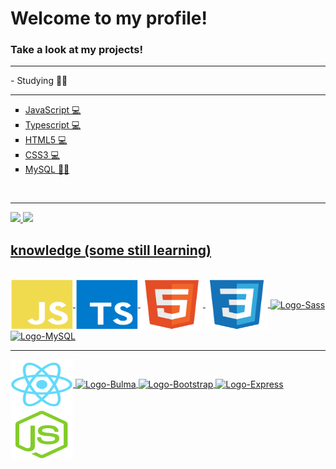 # Welcome to my profile!

### Take a look at my projects!

<hr>
 - Studying 👨‍💻
 <hr>
 <ul type="square">
     <p>
     <li><a href="https://nodejs.org/en/" target="_blank" rel="external">JavaScript  💻</a>
      <li><a href="https://nodejs.org/en/" target="_blank" rel="external">Typescript 💻</a>
     <li><a href="https://code.visualstudio.com" target="_blank" rel="external">HTML5 💻</a>  
     <li><a href="https://code.visualstudio.com" target="_blank" rel="external">CSS3 💻</a>
       <li><a href="https://www.mysql.com" target="_blank" rel="external">MySQL  💸🎲</a>
     </p>
 </ul>
 <br>
 <hr>
 <div>
   <a href="https://github.com/mendesarhur">
  <img height="180em" src="https://github-readme-stats.vercel.app/api?username=mendesarthur&show_icons=true&theme=dark&include_all_commits=true&count_private=true"/>
  <img height="180em" src="https://github-readme-stats.vercel.app/api/top-langs/?username=mendesarthur&layout=compact&langs_count=7&theme=dark"/>
</div>
 
</div>

<h2> knowledge (some still learning) </h2>
 
<div style="display: inline_block"><br>
   <a target="_blank" rel="noopener noreferrer" href="https://github.com/mendesarthur?tab=repositories">
    <img align="center" alt="Logo-Js" title="JavaScript" height="80"width="100"src="https://raw.githubusercontent.com/devicons/devicon/master/icons/javascript/javascript-plain.svg">
  <img align="center" alt="Logo-Ts" title="TypeScript" height="80"width="100"src="https://raw.githubusercontent.com/devicons/devicon/master/icons/typescript/typescript-plain.svg">
  <img align="center" alt="Logo-HTML" title="HTML" height="80"width="100"src="https://raw.githubusercontent.com/devicons/devicon/master/icons/html5/html5-original.svg">
  <img align="center" alt="Logo-CSS" title="CSS" 
  height="80"width="100"src="https://raw.githubusercontent.com/devicons/devicon/master/icons/css3/css3-original.svg">
   <img align="center" alt="Logo-Sass" title="Sass" height="80"width="100"img src="https://cdn.jsdelivr.net/gh/devicons/devicon/icons/sass/sass-original.svg" />
   <img align="center" alt="Logo-MySQL" title="MySQL" height="120" width="120" src="https://waresoft.com.br/wp-content/uploads/2021/04/MySQL_Logo_600x600.png">
  <hr>
   <img align="center" alt="Logo-React" title="React" 
   height="80"width="100"src="https://raw.githubusercontent.com/devicons/devicon/master/icons/react/react-original.svg">
    <img align="center" alt="Logo-Bulma" title="Bulma"
    <img src="https://cdn.jsdelivr.net/gh/devicons/devicon/icons/bulma/bulma-plain.svg" / height="80"width="100">
    <img align="center" alt="Logo-Bootstrap" title="Bootstrap" 
   height="80"width="100"<img src="https://cdn.jsdelivr.net/gh/devicons/devicon/icons/bootstrap/bootstrap-original.svg" />
    <img align="center" alt="Logo-Express" title="Express" height="60"width="80"
    src="https://cdn.jsdelivr.net/gh/devicons/devicon/icons/express/express-original.svg" />
  <img align="center" alt="Logo-Node" title="NodeJs" height="80"width="100"src="https://raw.githubusercontent.com/devicons/devicon/master/icons/nodejs/nodejs-original.svg">  
</div>
 

  


